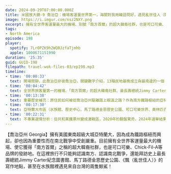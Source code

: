 ```yaml
---
date: 2024-09-29T07:00:00.000Z
title: 米國放大鏡-9 喬治亞：機場客運量世界第一，海關對我用韓語問好，遇見亂世佳人（飄）的寫作場景！ (ep.198)
image: https://i.imgur.com/nsz2NXY.png
excerpt: 擁有全世界客運量最大的機場、別號「南方首爾」的超大韓裔社群，也是可口可樂、Chick-Fil-A等品牌的發跡地，還有史上最長壽總統Jimmy Carter紀念圖書館、馬丁路德金恩歷史公園、《飄（亂世佳人）》的寫作地點！
tags:
- North America
episode: 198
player:
  spotify: 7LrOPZK9h2WQ8JzfaTjmhb
  apple: 1000671151990
duration: '25:35'
guid: GUID-198
filepath: travel-wok-files-03/ep198.mp3
timeline:
- time: '00:00:33'
  text: 開場閒聊，此喬治亞非彼喬治亞，關鍵數字介紹，13殖民地最晚成立與最南邊的一個
- time: '00:04:42'
  text: 全世界旅客量第一的機場、「南方首爾」的超大韓裔社群、最長壽總統Jimmy Carter、連鎖速食店Chick-Fil-A、飄（亂世佳人）的寫作地點
- time: '00:13:38'
  text: 重要歷史補充：原住民如何被從喬治亞州驅離踏上眼淚之路？作為南方鐵路樞紐的亞特蘭大如何被北方軍攻陷？
- time: '00:17:30'
  text: 亞特蘭大市區（水族館、歷史中心、馬丁路德金恩歷史公園、可口可樂世界、奧林匹克公園）、亞特蘭大北部、薩凡納旅行推薦
- time: '00:22:31'
  text: 不專業選情分析：從共和黨鐵票州變成激戰區，2020年的翻盤驚奇，2024年選舉結果仍是未定之數
---
```

【喬治亞州 Georgia】擁有美國東南超級大城亞特蘭大，因為成為鐵路樞紐而興起，卻也因為重要性而在南北戰爭中受創嚴重。目前擁有全世界客運量最大的機場、使它獲得「南方首爾」之稱的超大韓裔社群，也是可口可樂、Chick-Fil-A等品牌的發跡地。在這裡旅行不只能夠認識南方、認識南北戰爭，還能拜訪史上最長壽總統Jimmy Carter紀念圖書館、馬丁路德金恩歷史公園、《飄（亂世佳人）》的寫作地點，甚至在水族館裡遇見來自台灣的兩隻鯨鯊！
